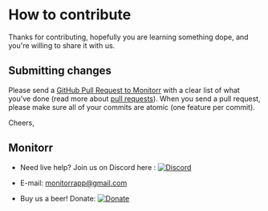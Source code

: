 # How to contribute

Thanks for contributing, hopefully you are learning something dope, and you're willing to share it with us.

## Submitting changes

Please send a [GitHub Pull Request to Monitorr](https://github.com/monitorr/logarr/pull/new/test) with a clear list of what you've done (read more about [pull requests](http://help.github.com/pull-requests/)). 
When you send a pull request, please make sure all of your commits are atomic (one feature per commit).


 Cheers,

## Monitorr


- Need live help?  Join us on Discord here :   [![Discord](https://img.shields.io/discord/102860784329052160.svg)](https://discord.gg/YKbRXtt)

- E-mail: monitorrapp@gmail.com

- Buy us a beer! Donate:        [![Donate](https://img.shields.io/badge/Donate-PayPal-green.svg)](https://paypal.me/monitorrapp)
